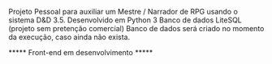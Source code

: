 Projeto Pessoal para auxiliar um Mestre / Narrador de RPG usando o sistema D&D 3.5.
Desenvolvido em Python 3
Banco de dados LiteSQL (projeto sem pretenção comercial)
Banco de dados será criado no momento da execução, caso ainda não exista.

***** Front-end em desenvolvimento *****
